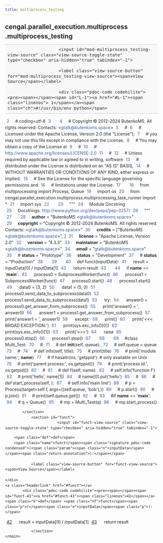 ```yaml
---
title: multiprocess_testing
---
```


<div>
    <main class="pdoc">
            <section class="module-info">
                    <h1 class="modulename">
cengal<wbr>.parallel_execution<wbr>.multiprocess<wbr>.multiprocess_testing    </h1>

                
                        <input id="mod-multiprocess_testing-view-source" class="view-source-toggle-state" type="checkbox" aria-hidden="true" tabindex="-1">

                        <label class="view-source-button" for="mod-multiprocess_testing-view-source"><span>View Source</span></label>

                        <div class="pdoc-code codehilite"><pre><span></span><span id="L-1"><a href="#L-1"><span class="linenos"> 1</span></a><span class="ch">#!/usr/bin/env python</span>
</span><span id="L-2"><a href="#L-2"><span class="linenos"> 2</span></a><span class="c1"># coding=utf-8</span>
</span><span id="L-3"><a href="#L-3"><span class="linenos"> 3</span></a>
</span><span id="L-4"><a href="#L-4"><span class="linenos"> 4</span></a><span class="c1"># Copyright © 2012-2024 ButenkoMS. All rights reserved. Contacts: &lt;gtalk@butenkoms.space&gt;</span>
</span><span id="L-5"><a href="#L-5"><span class="linenos"> 5</span></a><span class="c1"># </span>
</span><span id="L-6"><a href="#L-6"><span class="linenos"> 6</span></a><span class="c1"># Licensed under the Apache License, Version 2.0 (the &quot;License&quot;);</span>
</span><span id="L-7"><a href="#L-7"><span class="linenos"> 7</span></a><span class="c1"># you may not use this file except in compliance with the License.</span>
</span><span id="L-8"><a href="#L-8"><span class="linenos"> 8</span></a><span class="c1"># You may obtain a copy of the License at</span>
</span><span id="L-9"><a href="#L-9"><span class="linenos"> 9</span></a><span class="c1"># </span>
</span><span id="L-10"><a href="#L-10"><span class="linenos">10</span></a><span class="c1">#     http://www.apache.org/licenses/LICENSE-2.0</span>
</span><span id="L-11"><a href="#L-11"><span class="linenos">11</span></a><span class="c1"># </span>
</span><span id="L-12"><a href="#L-12"><span class="linenos">12</span></a><span class="c1"># Unless required by applicable law or agreed to in writing, software</span>
</span><span id="L-13"><a href="#L-13"><span class="linenos">13</span></a><span class="c1"># distributed under the License is distributed on an &quot;AS IS&quot; BASIS,</span>
</span><span id="L-14"><a href="#L-14"><span class="linenos">14</span></a><span class="c1"># WITHOUT WARRANTIES OR CONDITIONS OF ANY KIND, either express or implied.</span>
</span><span id="L-15"><a href="#L-15"><span class="linenos">15</span></a><span class="c1"># See the License for the specific language governing permissions and</span>
</span><span id="L-16"><a href="#L-16"><span class="linenos">16</span></a><span class="c1"># limitations under the License.</span>
</span><span id="L-17"><a href="#L-17"><span class="linenos">17</span></a>
</span><span id="L-18"><a href="#L-18"><span class="linenos">18</span></a><span class="kn">from</span> <span class="nn">multiprocessing</span> <span class="kn">import</span> <span class="n">Process</span><span class="p">,</span> <span class="n">Queue</span>
</span><span id="L-19"><a href="#L-19"><span class="linenos">19</span></a><span class="kn">import</span> <span class="nn">os</span>
</span><span id="L-20"><a href="#L-20"><span class="linenos">20</span></a><span class="kn">from</span> <span class="nn">cengal.parallel_execution.multiprocess.multiprocessing_task_runner</span> <span class="kn">import</span> <span class="o">*</span>
</span><span id="L-21"><a href="#L-21"><span class="linenos">21</span></a><span class="kn">import</span> <span class="nn">sys</span>
</span><span id="L-22"><a href="#L-22"><span class="linenos">22</span></a>
</span><span id="L-23"><a href="#L-23"><span class="linenos">23</span></a><span class="sd">&quot;&quot;&quot;</span>
</span><span id="L-24"><a href="#L-24"><span class="linenos">24</span></a><span class="sd">Module Docstring</span>
</span><span id="L-25"><a href="#L-25"><span class="linenos">25</span></a><span class="sd">Docstrings: http://www.python.org/dev/peps/pep-0257/</span>
</span><span id="L-26"><a href="#L-26"><span class="linenos">26</span></a><span class="sd">&quot;&quot;&quot;</span>
</span><span id="L-27"><a href="#L-27"><span class="linenos">27</span></a>
</span><span id="L-28"><a href="#L-28"><span class="linenos">28</span></a><span class="n">__author__</span> <span class="o">=</span> <span class="s2">&quot;ButenkoMS &lt;gtalk@butenkoms.space&gt;&quot;</span>
</span><span id="L-29"><a href="#L-29"><span class="linenos">29</span></a><span class="n">__copyright__</span> <span class="o">=</span> <span class="s2">&quot;Copyright © 2012-2024 ButenkoMS. All rights reserved. Contacts: &lt;gtalk@butenkoms.space&gt;&quot;</span>
</span><span id="L-30"><a href="#L-30"><span class="linenos">30</span></a><span class="n">__credits__</span> <span class="o">=</span> <span class="p">[</span><span class="s2">&quot;ButenkoMS &lt;gtalk@butenkoms.space&gt;&quot;</span><span class="p">,</span> <span class="p">]</span>
</span><span id="L-31"><a href="#L-31"><span class="linenos">31</span></a><span class="n">__license__</span> <span class="o">=</span> <span class="s2">&quot;Apache License, Version 2.0&quot;</span>
</span><span id="L-32"><a href="#L-32"><span class="linenos">32</span></a><span class="n">__version__</span> <span class="o">=</span> <span class="s2">&quot;4.3.3&quot;</span>
</span><span id="L-33"><a href="#L-33"><span class="linenos">33</span></a><span class="n">__maintainer__</span> <span class="o">=</span> <span class="s2">&quot;ButenkoMS &lt;gtalk@butenkoms.space&gt;&quot;</span>
</span><span id="L-34"><a href="#L-34"><span class="linenos">34</span></a><span class="n">__email__</span> <span class="o">=</span> <span class="s2">&quot;gtalk@butenkoms.space&quot;</span>
</span><span id="L-35"><a href="#L-35"><span class="linenos">35</span></a><span class="c1"># __status__ = &quot;Prototype&quot;</span>
</span><span id="L-36"><a href="#L-36"><span class="linenos">36</span></a><span class="n">__status__</span> <span class="o">=</span> <span class="s2">&quot;Development&quot;</span>
</span><span id="L-37"><a href="#L-37"><span class="linenos">37</span></a><span class="c1"># __status__ = &quot;Production&quot;</span>
</span><span id="L-38"><a href="#L-38"><span class="linenos">38</span></a>
</span><span id="L-39"><a href="#L-39"><span class="linenos">39</span></a>
</span><span id="L-40"><a href="#L-40"><span class="linenos">40</span></a><span class="k">def</span> <span class="nf">funct</span><span class="p">(</span><span class="n">inputData</span><span class="p">):</span>
</span><span id="L-41"><a href="#L-41"><span class="linenos">41</span></a>    <span class="n">result</span> <span class="o">=</span> <span class="n">inputData</span><span class="p">[</span><span class="mi">0</span><span class="p">]</span> <span class="o">/</span> <span class="n">inputData</span><span class="p">[</span><span class="mi">1</span><span class="p">]</span>
</span><span id="L-42"><a href="#L-42"><span class="linenos">42</span></a>    <span class="k">return</span> <span class="n">result</span>
</span><span id="L-43"><a href="#L-43"><span class="linenos">43</span></a>
</span><span id="L-44"><a href="#L-44"><span class="linenos">44</span></a><span class="k">if</span> <span class="vm">__name__</span> <span class="o">==</span> <span class="s1">&#39;__main__&#39;</span><span class="p">:</span>
</span><span id="L-45"><a href="#L-45"><span class="linenos">45</span></a>    <span class="n">process0</span> <span class="o">=</span> <span class="n">SubprocessWorker</span><span class="p">(</span><span class="n">funct</span><span class="p">)</span>
</span><span id="L-46"><a href="#L-46"><span class="linenos">46</span></a>    <span class="n">process1</span> <span class="o">=</span> <span class="n">SubprocessWorker</span><span class="p">(</span><span class="n">funct</span><span class="p">)</span>
</span><span id="L-47"><a href="#L-47"><span class="linenos">47</span></a>    <span class="n">process0</span><span class="o">.</span><span class="n">start</span><span class="p">()</span>
</span><span id="L-48"><a href="#L-48"><span class="linenos">48</span></a>    <span class="n">process1</span><span class="o">.</span><span class="n">start</span><span class="p">()</span>
</span><span id="L-49"><a href="#L-49"><span class="linenos">49</span></a>    <span class="n">data0</span> <span class="o">=</span> <span class="p">(</span><span class="mi">3</span><span class="p">,</span> <span class="mi">2</span><span class="p">)</span>
</span><span id="L-50"><a href="#L-50"><span class="linenos">50</span></a>    <span class="n">data1</span> <span class="o">=</span> <span class="p">(</span><span class="mi">5</span><span class="p">,</span> <span class="mi">0</span><span class="p">)</span>
</span><span id="L-51"><a href="#L-51"><span class="linenos">51</span></a>    <span class="n">process0</span><span class="o">.</span><span class="n">send_data_to_subprocess</span><span class="p">(</span><span class="n">data0</span><span class="p">)</span>
</span><span id="L-52"><a href="#L-52"><span class="linenos">52</span></a>    <span class="n">process1</span><span class="o">.</span><span class="n">send_data_to_subprocess</span><span class="p">(</span><span class="n">data1</span><span class="p">)</span>
</span><span id="L-53"><a href="#L-53"><span class="linenos">53</span></a>    <span class="k">try</span><span class="p">:</span>
</span><span id="L-54"><a href="#L-54"><span class="linenos">54</span></a>        <span class="n">answer0</span> <span class="o">=</span> <span class="n">process0</span><span class="o">.</span><span class="n">get_answer_from_subprocess</span><span class="p">()</span>
</span><span id="L-55"><a href="#L-55"><span class="linenos">55</span></a>        <span class="nb">print</span><span class="p">(</span><span class="s1">&#39;answer0 = &#39;</span><span class="p">,</span> <span class="n">answer0</span><span class="p">)</span>
</span><span id="L-56"><a href="#L-56"><span class="linenos">56</span></a>        <span class="n">answer1</span> <span class="o">=</span> <span class="n">process1</span><span class="o">.</span><span class="n">get_answer_from_subprocess</span><span class="p">()</span>
</span><span id="L-57"><a href="#L-57"><span class="linenos">57</span></a>        <span class="nb">print</span><span class="p">(</span><span class="s1">&#39;answer1 = &#39;</span><span class="p">,</span> <span class="n">answer1</span><span class="p">)</span>
</span><span id="L-58"><a href="#L-58"><span class="linenos">58</span></a>    <span class="k">except</span><span class="p">:</span>
</span><span id="L-59"><a href="#L-59"><span class="linenos">59</span></a>        <span class="nb">print</span><span class="p">()</span>
</span><span id="L-60"><a href="#L-60"><span class="linenos">60</span></a>        <span class="nb">print</span><span class="p">(</span><span class="s1">&#39;&lt;&lt;&lt; BROAD EXCEPTION:&#39;</span><span class="p">)</span>
</span><span id="L-61"><a href="#L-61"><span class="linenos">61</span></a>        <span class="nb">print</span><span class="p">(</span><span class="n">sys</span><span class="o">.</span><span class="n">exc_info</span><span class="p">()[</span><span class="mi">0</span><span class="p">])</span>
</span><span id="L-62"><a href="#L-62"><span class="linenos">62</span></a>        <span class="nb">print</span><span class="p">(</span><span class="n">sys</span><span class="o">.</span><span class="n">exc_info</span><span class="p">()[</span><span class="mi">1</span><span class="p">])</span>
</span><span id="L-63"><a href="#L-63"><span class="linenos">63</span></a>        <span class="nb">print</span><span class="p">(</span><span class="s1">&#39;&gt;&gt;&gt;&#39;</span><span class="p">)</span>
</span><span id="L-64"><a href="#L-64"><span class="linenos">64</span></a>        <span class="k">raise</span>
</span><span id="L-65"><a href="#L-65"><span class="linenos">65</span></a>    <span class="n">process0</span><span class="o">.</span><span class="n">stop</span><span class="p">()</span>
</span><span id="L-66"><a href="#L-66"><span class="linenos">66</span></a>    <span class="n">process1</span><span class="o">.</span><span class="n">stop</span><span class="p">()</span>
</span><span id="L-67"><a href="#L-67"><span class="linenos">67</span></a>
</span><span id="L-68"><a href="#L-68"><span class="linenos">68</span></a>
</span><span id="L-69"><a href="#L-69"><span class="linenos">69</span></a><span class="c1">#class Multi_Test:</span>
</span><span id="L-70"><a href="#L-70"><span class="linenos">70</span></a><span class="c1">#</span>
</span><span id="L-71"><a href="#L-71"><span class="linenos">71</span></a><span class="c1">#    def __init__(self, queue):</span>
</span><span id="L-72"><a href="#L-72"><span class="linenos">72</span></a><span class="c1">#        self.queue = queue</span>
</span><span id="L-73"><a href="#L-73"><span class="linenos">73</span></a><span class="c1">#</span>
</span><span id="L-74"><a href="#L-74"><span class="linenos">74</span></a><span class="c1">#    def info(self, title):</span>
</span><span id="L-75"><a href="#L-75"><span class="linenos">75</span></a><span class="c1">#        print(title)</span>
</span><span id="L-76"><a href="#L-76"><span class="linenos">76</span></a><span class="c1">#        print(&#39;module name:&#39;, __name__)</span>
</span><span id="L-77"><a href="#L-77"><span class="linenos">77</span></a><span class="c1">#        if hasattr(os, &#39;getppid&#39;):  # only available on Unix</span>
</span><span id="L-78"><a href="#L-78"><span class="linenos">78</span></a><span class="c1">#            print(&#39;parent process:&#39;, os.getppid())</span>
</span><span id="L-79"><a href="#L-79"><span class="linenos">79</span></a><span class="c1">#        print(&#39;process id:&#39;, os.getpid())</span>
</span><span id="L-80"><a href="#L-80"><span class="linenos">80</span></a><span class="c1">#</span>
</span><span id="L-81"><a href="#L-81"><span class="linenos">81</span></a><span class="c1">#    def f(self, name):</span>
</span><span id="L-82"><a href="#L-82"><span class="linenos">82</span></a><span class="c1">#        self.info(&#39;function f&#39;)</span>
</span><span id="L-83"><a href="#L-83"><span class="linenos">83</span></a><span class="c1">#        print(&#39;hello&#39;, name[1])</span>
</span><span id="L-84"><a href="#L-84"><span class="linenos">84</span></a><span class="c1">#        name[0].put(&#39;hello&#39;)</span>
</span><span id="L-85"><a href="#L-85"><span class="linenos">85</span></a><span class="c1">#</span>
</span><span id="L-86"><a href="#L-86"><span class="linenos">86</span></a><span class="c1">#    def start_process(self, ):</span>
</span><span id="L-87"><a href="#L-87"><span class="linenos">87</span></a><span class="c1">#        self.info(&#39;main line&#39;)</span>
</span><span id="L-88"><a href="#L-88"><span class="linenos">88</span></a><span class="c1">#        p = Process(target=self.f, args=((self.queue, &#39;bob&#39;),))</span>
</span><span id="L-89"><a href="#L-89"><span class="linenos">89</span></a><span class="c1">#        p.start()</span>
</span><span id="L-90"><a href="#L-90"><span class="linenos">90</span></a><span class="c1">#        p.join()</span>
</span><span id="L-91"><a href="#L-91"><span class="linenos">91</span></a><span class="c1">#        print(self.queue.get())</span>
</span><span id="L-92"><a href="#L-92"><span class="linenos">92</span></a><span class="c1">#</span>
</span><span id="L-93"><a href="#L-93"><span class="linenos">93</span></a><span class="c1">#if __name__ == &#39;__main__&#39;:</span>
</span><span id="L-94"><a href="#L-94"><span class="linenos">94</span></a><span class="c1">#    q = Queue()</span>
</span><span id="L-95"><a href="#L-95"><span class="linenos">95</span></a><span class="c1">#    mp = Multi_Test(q)</span>
</span><span id="L-96"><a href="#L-96"><span class="linenos">96</span></a><span class="c1">#    mp.start_process()</span>
</span></pre></div>


            </section>
                <section id="funct">
                            <input id="funct-view-source" class="view-source-toggle-state" type="checkbox" aria-hidden="true" tabindex="-1">
<div class="attr function">
            
        <span class="def">def</span>
        <span class="name">funct</span><span class="signature pdoc-code condensed">(<span class="param"><span class="n">inputData</span></span><span class="return-annotation">):</span></span>

                <label class="view-source-button" for="funct-view-source"><span>View Source</span></label>

    </div>
    <a class="headerlink" href="#funct"></a>
            <div class="pdoc-code codehilite"><pre><span></span><span id="funct-41"><a href="#funct-41"><span class="linenos">41</span></a><span class="k">def</span> <span class="nf">funct</span><span class="p">(</span><span class="n">inputData</span><span class="p">):</span>
</span><span id="funct-42"><a href="#funct-42"><span class="linenos">42</span></a>    <span class="n">result</span> <span class="o">=</span> <span class="n">inputData</span><span class="p">[</span><span class="mi">0</span><span class="p">]</span> <span class="o">/</span> <span class="n">inputData</span><span class="p">[</span><span class="mi">1</span><span class="p">]</span>
</span><span id="funct-43"><a href="#funct-43"><span class="linenos">43</span></a>    <span class="k">return</span> <span class="n">result</span>
</span></pre></div>


    

                </section>
    </main>


<style>pre{line-height:125%;}span.linenos{color:inherit; background-color:transparent; padding-left:5px; padding-right:20px;}.pdoc-code .hll{background-color:#ffffcc}.pdoc-code{background:#f8f8f8;}.pdoc-code .c{color:#3D7B7B; font-style:italic}.pdoc-code .err{border:1px solid #FF0000}.pdoc-code .k{color:#008000; font-weight:bold}.pdoc-code .o{color:#666666}.pdoc-code .ch{color:#3D7B7B; font-style:italic}.pdoc-code .cm{color:#3D7B7B; font-style:italic}.pdoc-code .cp{color:#9C6500}.pdoc-code .cpf{color:#3D7B7B; font-style:italic}.pdoc-code .c1{color:#3D7B7B; font-style:italic}.pdoc-code .cs{color:#3D7B7B; font-style:italic}.pdoc-code .gd{color:#A00000}.pdoc-code .ge{font-style:italic}.pdoc-code .gr{color:#E40000}.pdoc-code .gh{color:#000080; font-weight:bold}.pdoc-code .gi{color:#008400}.pdoc-code .go{color:#717171}.pdoc-code .gp{color:#000080; font-weight:bold}.pdoc-code .gs{font-weight:bold}.pdoc-code .gu{color:#800080; font-weight:bold}.pdoc-code .gt{color:#0044DD}.pdoc-code .kc{color:#008000; font-weight:bold}.pdoc-code .kd{color:#008000; font-weight:bold}.pdoc-code .kn{color:#008000; font-weight:bold}.pdoc-code .kp{color:#008000}.pdoc-code .kr{color:#008000; font-weight:bold}.pdoc-code .kt{color:#B00040}.pdoc-code .m{color:#666666}.pdoc-code .s{color:#BA2121}.pdoc-code .na{color:#687822}.pdoc-code .nb{color:#008000}.pdoc-code .nc{color:#0000FF; font-weight:bold}.pdoc-code .no{color:#880000}.pdoc-code .nd{color:#AA22FF}.pdoc-code .ni{color:#717171; font-weight:bold}.pdoc-code .ne{color:#CB3F38; font-weight:bold}.pdoc-code .nf{color:#0000FF}.pdoc-code .nl{color:#767600}.pdoc-code .nn{color:#0000FF; font-weight:bold}.pdoc-code .nt{color:#008000; font-weight:bold}.pdoc-code .nv{color:#19177C}.pdoc-code .ow{color:#AA22FF; font-weight:bold}.pdoc-code .w{color:#bbbbbb}.pdoc-code .mb{color:#666666}.pdoc-code .mf{color:#666666}.pdoc-code .mh{color:#666666}.pdoc-code .mi{color:#666666}.pdoc-code .mo{color:#666666}.pdoc-code .sa{color:#BA2121}.pdoc-code .sb{color:#BA2121}.pdoc-code .sc{color:#BA2121}.pdoc-code .dl{color:#BA2121}.pdoc-code .sd{color:#BA2121; font-style:italic}.pdoc-code .s2{color:#BA2121}.pdoc-code .se{color:#AA5D1F; font-weight:bold}.pdoc-code .sh{color:#BA2121}.pdoc-code .si{color:#A45A77; font-weight:bold}.pdoc-code .sx{color:#008000}.pdoc-code .sr{color:#A45A77}.pdoc-code .s1{color:#BA2121}.pdoc-code .ss{color:#19177C}.pdoc-code .bp{color:#008000}.pdoc-code .fm{color:#0000FF}.pdoc-code .vc{color:#19177C}.pdoc-code .vg{color:#19177C}.pdoc-code .vi{color:#19177C}.pdoc-code .vm{color:#19177C}.pdoc-code .il{color:#666666}</style>
<style>:root{--pdoc-background:#fff;}.pdoc{--text:#212529;--muted:#6c757d;--link:#3660a5;--link-hover:#1659c5;--code:#f8f8f8;--active:#fff598;--accent:#eee;--accent2:#c1c1c1;--nav-hover:rgba(255, 255, 255, 0.5);--name:#0066BB;--def:#008800;--annotation:#007020;}</style>
<style>.pdoc{color:var(--text);box-sizing:border-box;line-height:1.5;background:none;}.pdoc .pdoc-button{cursor:pointer;display:inline-block;border:solid black 1px;border-radius:2px;font-size:.75rem;padding:calc(0.5em - 1px) 1em;transition:100ms all;}.pdoc .pdoc-alert{padding:1rem 1rem 1rem calc(1.5rem + 24px);border:1px solid transparent;border-radius:.25rem;background-repeat:no-repeat;background-position:1rem center;margin-bottom:1rem;}.pdoc .pdoc-alert > *:last-child{margin-bottom:0;}.pdoc .pdoc-alert-note {color:#084298;background-color:#cfe2ff;border-color:#b6d4fe;background-image:url("data:image/svg+xml,%3Csvg%20xmlns%3D%22http%3A//www.w3.org/2000/svg%22%20width%3D%2224%22%20height%3D%2224%22%20fill%3D%22%23084298%22%20viewBox%3D%220%200%2016%2016%22%3E%3Cpath%20d%3D%22M8%2016A8%208%200%201%200%208%200a8%208%200%200%200%200%2016zm.93-9.412-1%204.705c-.07.34.029.533.304.533.194%200%20.487-.07.686-.246l-.088.416c-.287.346-.92.598-1.465.598-.703%200-1.002-.422-.808-1.319l.738-3.468c.064-.293.006-.399-.287-.47l-.451-.081.082-.381%202.29-.287zM8%205.5a1%201%200%201%201%200-2%201%201%200%200%201%200%202z%22/%3E%3C/svg%3E");}.pdoc .pdoc-alert-warning{color:#664d03;background-color:#fff3cd;border-color:#ffecb5;background-image:url("data:image/svg+xml,%3Csvg%20xmlns%3D%22http%3A//www.w3.org/2000/svg%22%20width%3D%2224%22%20height%3D%2224%22%20fill%3D%22%23664d03%22%20viewBox%3D%220%200%2016%2016%22%3E%3Cpath%20d%3D%22M8.982%201.566a1.13%201.13%200%200%200-1.96%200L.165%2013.233c-.457.778.091%201.767.98%201.767h13.713c.889%200%201.438-.99.98-1.767L8.982%201.566zM8%205c.535%200%20.954.462.9.995l-.35%203.507a.552.552%200%200%201-1.1%200L7.1%205.995A.905.905%200%200%201%208%205zm.002%206a1%201%200%201%201%200%202%201%201%200%200%201%200-2z%22/%3E%3C/svg%3E");}.pdoc .pdoc-alert-danger{color:#842029;background-color:#f8d7da;border-color:#f5c2c7;background-image:url("data:image/svg+xml,%3Csvg%20xmlns%3D%22http%3A//www.w3.org/2000/svg%22%20width%3D%2224%22%20height%3D%2224%22%20fill%3D%22%23842029%22%20viewBox%3D%220%200%2016%2016%22%3E%3Cpath%20d%3D%22M5.52.359A.5.5%200%200%201%206%200h4a.5.5%200%200%201%20.474.658L8.694%206H12.5a.5.5%200%200%201%20.395.807l-7%209a.5.5%200%200%201-.873-.454L6.823%209.5H3.5a.5.5%200%200%201-.48-.641l2.5-8.5z%22/%3E%3C/svg%3E");}.pdoc .visually-hidden{position:absolute !important;width:1px !important;height:1px !important;padding:0 !important;margin:-1px !important;overflow:hidden !important;clip:rect(0, 0, 0, 0) !important;white-space:nowrap !important;border:0 !important;}.pdoc h1, .pdoc h2, .pdoc h3{font-weight:300;margin:.3em 0;padding:.2em 0;}.pdoc > section:not(.module-info) h1{font-size:1.5rem;font-weight:500;}.pdoc > section:not(.module-info) h2{font-size:1.4rem;font-weight:500;}.pdoc > section:not(.module-info) h3{font-size:1.3rem;font-weight:500;}.pdoc > section:not(.module-info) h4{font-size:1.2rem;}.pdoc > section:not(.module-info) h5{font-size:1.1rem;}.pdoc a{text-decoration:none;color:var(--link);}.pdoc a:hover{color:var(--link-hover);}.pdoc blockquote{margin-left:2rem;}.pdoc pre{border-top:1px solid var(--accent2);border-bottom:1px solid var(--accent2);margin-top:0;margin-bottom:1em;padding:.5rem 0 .5rem .5rem;overflow-x:auto;background-color:var(--code);}.pdoc code{color:var(--text);padding:.2em .4em;margin:0;font-size:85%;background-color:var(--accent);border-radius:6px;}.pdoc a > code{color:inherit;}.pdoc pre > code{display:inline-block;font-size:inherit;background:none;border:none;padding:0;}.pdoc > section:not(.module-info){margin-bottom:1.5rem;}.pdoc .modulename{margin-top:0;font-weight:bold;}.pdoc .modulename a{color:var(--link);transition:100ms all;}.pdoc .git-button{float:right;border:solid var(--link) 1px;}.pdoc .git-button:hover{background-color:var(--link);color:var(--pdoc-background);}.view-source-toggle-state,.view-source-toggle-state ~ .pdoc-code{display:none;}.view-source-toggle-state:checked ~ .pdoc-code{display:block;}.view-source-button{display:inline-block;float:right;font-size:.75rem;line-height:1.5rem;color:var(--muted);padding:0 .4rem 0 1.3rem;cursor:pointer;text-indent:-2px;}.view-source-button > span{visibility:hidden;}.module-info .view-source-button{float:none;display:flex;justify-content:flex-end;margin:-1.2rem .4rem -.2rem 0;}.view-source-button::before{position:absolute;content:"View Source";display:list-item;list-style-type:disclosure-closed;}.view-source-toggle-state:checked ~ .attr .view-source-button::before,.view-source-toggle-state:checked ~ .view-source-button::before{list-style-type:disclosure-open;}.pdoc .docstring{margin-bottom:1.5rem;}.pdoc section:not(.module-info) .docstring{margin-left:clamp(0rem, 5vw - 2rem, 1rem);}.pdoc .docstring .pdoc-code{margin-left:1em;margin-right:1em;}.pdoc h1:target,.pdoc h2:target,.pdoc h3:target,.pdoc h4:target,.pdoc h5:target,.pdoc h6:target,.pdoc .pdoc-code > pre > span:target{background-color:var(--active);box-shadow:-1rem 0 0 0 var(--active);}.pdoc .pdoc-code > pre > span:target{display:block;}.pdoc div:target > .attr,.pdoc section:target > .attr,.pdoc dd:target > a{background-color:var(--active);}.pdoc *{scroll-margin:2rem;}.pdoc .pdoc-code .linenos{user-select:none;}.pdoc .attr:hover{filter:contrast(0.95);}.pdoc section, .pdoc .classattr{position:relative;}.pdoc .headerlink{--width:clamp(1rem, 3vw, 2rem);position:absolute;top:0;left:calc(0rem - var(--width));transition:all 100ms ease-in-out;opacity:0;}.pdoc .headerlink::before{content:"#";display:block;text-align:center;width:var(--width);height:2.3rem;line-height:2.3rem;font-size:1.5rem;}.pdoc .attr:hover ~ .headerlink,.pdoc *:target > .headerlink,.pdoc .headerlink:hover{opacity:1;}.pdoc .attr{display:block;margin:.5rem 0 .5rem;padding:.4rem .4rem .4rem 1rem;background-color:var(--accent);overflow-x:auto;}.pdoc .classattr{margin-left:2rem;}.pdoc .name{color:var(--name);font-weight:bold;}.pdoc .def{color:var(--def);font-weight:bold;}.pdoc .signature{background-color:transparent;}.pdoc .param, .pdoc .return-annotation{white-space:pre;}.pdoc .signature.multiline .param{display:block;}.pdoc .signature.condensed .param{display:inline-block;}.pdoc .annotation{color:var(--annotation);}.pdoc .view-value-toggle-state,.pdoc .view-value-toggle-state ~ .default_value{display:none;}.pdoc .view-value-toggle-state:checked ~ .default_value{display:inherit;}.pdoc .view-value-button{font-size:.5rem;vertical-align:middle;border-style:dashed;margin-top:-0.1rem;}.pdoc .view-value-button:hover{background:white;}.pdoc .view-value-button::before{content:"show";text-align:center;width:2.2em;display:inline-block;}.pdoc .view-value-toggle-state:checked ~ .view-value-button::before{content:"hide";}.pdoc .inherited{margin-left:2rem;}.pdoc .inherited dt{font-weight:700;}.pdoc .inherited dt, .pdoc .inherited dd{display:inline;margin-left:0;margin-bottom:.5rem;}.pdoc .inherited dd:not(:last-child):after{content:", ";}.pdoc .inherited .class:before{content:"class ";}.pdoc .inherited .function a:after{content:"()";}.pdoc .search-result .docstring{overflow:auto;max-height:25vh;}.pdoc .search-result.focused > .attr{background-color:var(--active);}.pdoc .attribution{margin-top:2rem;display:block;opacity:0.5;transition:all 200ms;filter:grayscale(100%);}.pdoc .attribution:hover{opacity:1;filter:grayscale(0%);}.pdoc .attribution img{margin-left:5px;height:35px;vertical-align:middle;width:70px;transition:all 200ms;}.pdoc table{display:block;width:max-content;max-width:100%;overflow:auto;margin-bottom:1rem;}.pdoc table th{font-weight:600;}.pdoc table th, .pdoc table td{padding:6px 13px;border:1px solid var(--accent2);}</style></div>